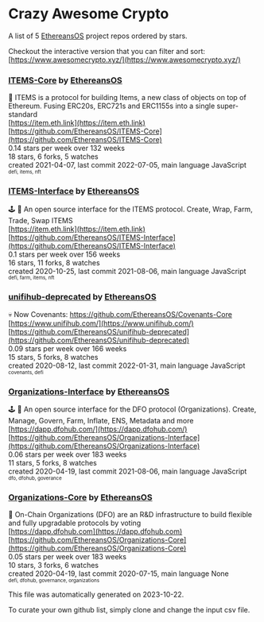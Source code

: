 # Crazy Awesome Crypto
A list of 5 [EthereansOS](https://github.com/EthereansOS) project repos ordered by stars.  

Checkout the interactive version that you can filter and sort: 
[https://www.awesomecrypto.xyz/](https://www.awesomecrypto.xyz/)  


### [ITEMS-Core](https://github.com/EthereansOS/ITEMS-Core) by [EthereansOS](https://github.com/EthereansOS)  
🔷 ITEMS is a protocol for building Items, a new class of objects on top of Ethereum. Fusing ERC20s, ERC721s and ERC1155s into a single super-standard  
[https://item.eth.link](https://item.eth.link)  
[https://github.com/EthereansOS/ITEMS-Core](https://github.com/EthereansOS/ITEMS-Core)  
0.14 stars per week over 132 weeks  
18 stars, 6 forks, 5 watches  
created 2021-04-07, last commit 2022-07-05, main language JavaScript  
<sub><sup>defi, items, nft</sup></sub>


### [ITEMS-Interface](https://github.com/EthereansOS/ITEMS-Interface) by [EthereansOS](https://github.com/EthereansOS)  
🕹 🔷 An open source interface for the ITEMS protocol. Create, Wrap, Farm, Trade, Swap ITEMS  
[https://item.eth.link](https://item.eth.link)  
[https://github.com/EthereansOS/ITEMS-Interface](https://github.com/EthereansOS/ITEMS-Interface)  
0.1 stars per week over 156 weeks  
16 stars, 11 forks, 8 watches  
created 2020-10-25, last commit 2021-08-06, main language JavaScript  
<sub><sup>defi, farm, items, nft</sup></sub>


### [unifihub-deprecated](https://github.com/EthereansOS/unifihub-deprecated) by [EthereansOS](https://github.com/EthereansOS)  
💀 Now Covenants: https://github.com/EthereansOS/Covenants-Core  
[https://www.unifihub.com/](https://www.unifihub.com/)  
[https://github.com/EthereansOS/unifihub-deprecated](https://github.com/EthereansOS/unifihub-deprecated)  
0.09 stars per week over 166 weeks  
15 stars, 5 forks, 8 watches  
created 2020-08-12, last commit 2022-01-31, main language JavaScript  
<sub><sup>covenants, defi</sup></sub>


### [Organizations-Interface](https://github.com/EthereansOS/Organizations-Interface) by [EthereansOS](https://github.com/EthereansOS)  
🕹 👻 An open source interface for the DFO protocol (Organizations). Create, Manage, Govern, Farm, Inflate, ENS, Metadata and more  
[https://dapp.dfohub.com/](https://dapp.dfohub.com/)  
[https://github.com/EthereansOS/Organizations-Interface](https://github.com/EthereansOS/Organizations-Interface)  
0.06 stars per week over 183 weeks  
11 stars, 5 forks, 8 watches  
created 2020-04-19, last commit 2021-08-06, main language JavaScript  
<sub><sup>dfo, dfohub, goverance</sup></sub>


### [Organizations-Core](https://github.com/EthereansOS/Organizations-Core) by [EthereansOS](https://github.com/EthereansOS)  
👻 On-Chain Organizations (DFO) are an R&D infrastructure to build flexible and fully upgradable protocols by voting  
[https://dapp.dfohub.com](https://dapp.dfohub.com)  
[https://github.com/EthereansOS/Organizations-Core](https://github.com/EthereansOS/Organizations-Core)  
0.05 stars per week over 183 weeks  
10 stars, 3 forks, 6 watches  
created 2020-04-19, last commit 2020-07-15, main language None  
<sub><sup>defi, dfohub, governance, organizations</sup></sub>


This file was automatically generated on 2023-10-22.  

To curate your own github list, simply clone and change the input csv file.  